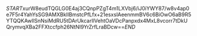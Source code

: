 $START$xurW8eudTQGLG0E4aj3CQnpPZgT4m1LXVbj6/iJ0iYWY87/w8v4ap0e7F5r4YahYsSG9AMXBklIBmstcPfLfx+21esxslAeenmmBV6c6BiOwO6aB9R5YTQQKAwIlSnNsiMdRU5tDArUkcarIlVehtOaVDcPanpxdx4MxL8vcorr7tDkUQrymvqXBa2FFXtccfph26NtNI9YrZrfLraBDcw==$END$